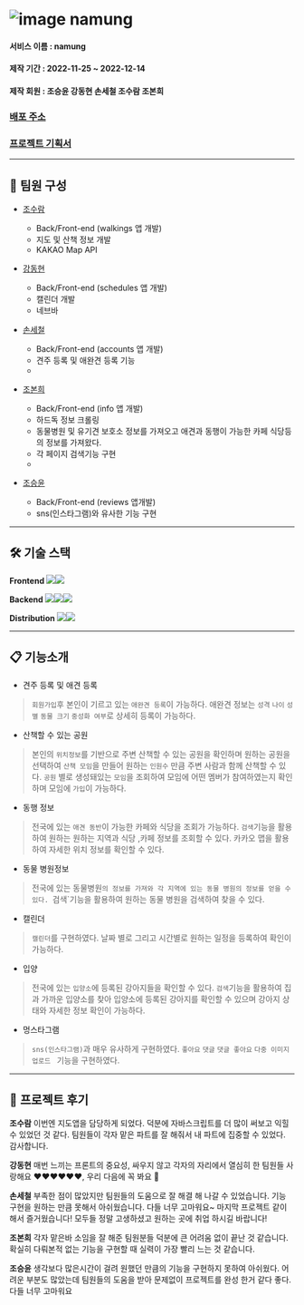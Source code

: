 # ![image](https://user-images.githubusercontent.com/60389344/207192262-4395bce6-a141-4e62-96f1-156c0ec01f45.png) namung

#### 서비스 이름 : namung

#### 제작 기간 : 2022-11-25 ~ 2022-12-14

#### 제작 회원 : 조승윤 강동현 손세철 조수람 조본희

### [배포 주소](https://namung.shop/)

### [프로젝트 기획서](https://www.notion.so/hg-edu/5f6d392f69ee46e9b261897d63c4efc6)
<hr>

##  👥 팀원 구성

- [조수람](https://github.com/devhump)
  -  Back/Front-end (walkings 앱 개발)
  -  지도 및 산책 정보 개발
  -  KAKAO Map API
- [강동현](https://github.com/kangdh208)
  - Back/Front-end (schedules 앱 개발)
  - 캘린더 개발 
  - 네브바 
 
- [손세철](https://github.com/chul1631)
  - Back/Front-end (accounts 앱 개발)
  - 견주 등록 및 애완견 등록 기능
  - 
- [조본희](https://github.com/SHIN-sped) 
  - Back/Front-end  (info 앱 개발)
  - 하드독 정보 크롤링
  - 동물병원 및 유기견 보호소 정보를 가져오고 애견과 동행이 가능한 카페 식당등의 정보를 가져왔다.
  - 각 페이지 검색기능 구현
  - 
 -  [조승윤](https://github.com/mgpo-98)
    - Back/Front-end (reviews 앱개발)
    - sns(인스타그램)와 유사한 기능 구현
 
---

## 🛠️ 기술 스택

**Frontend** <img src="https://img.shields.io/badge/HTML5-E34F26?style=flat-square&logo=HTML5&logoColor=ffffff"/><img src="https://img.shields.io/badge/CSS-1572B6?style=flat-square&logo=CSS3&logoColor=ffffff"/>

**Backend** <img src="https://img.shields.io/badge/Django-092E20?style=flat-square&logo=Django&logoColor=ffffff"/><img src="https://img.shields.io/badge/Python-3776AB?style=flat-square&logo=Python&logoColor=ffffff"/><img src="https://img.shields.io/badge/JavaScript-F7DF1E?style=flat-square&logo=JavaScript&logoColor=ffffff"/>

**Distribution** <img src="https://img.shields.io/badge/Amazon AWS-FF9900?style=flat-square&logo=SQLite&logoColor=ffffff"/><img src="https://img.shields.io/badge/GitHub Actions-2088FF?style=flat-square&logo=SQLite&logoColor=ffffff"/>

---


##  📋 기능소개

 -  견주 등록 및 애견 등록
  > `회원가입`후 본인이 기르고 있는 `애완견 등록`이 가능하다.
  > 애완견 정보는 `성격` `나이` `성별` `동물 크기` `중성화 여부`로 상세히 등록이 가능하다.    
    
 -  산책할 수 있는 공원
  > 본인의 `위치정보`를 기반으로 주변 산책할 수 있는 공원을 확인하며 원하는 공원을 선택하여 `산책 모임`을 만들어
  > 원하는 `인원수` 만큼 주변 사람과 함께 산책할 수 있다.
  > `공원` 별로 생성돼있는 `모임`을 조회하여 모임에 어떤 멤버가 참여하였는지 확인하며 모임에 `가입`이 가능하다.

 -  동행 정보
  > 전국에 있는 `애견 동반`이 가능한 카페와 식당을 조회가 가능하다.
  > `검색`기능을 활용하여 원하는 원하는 지역과 식당 ,카페 정보를 조회할 수 있다.
  > 카카오 맵을 활용하여 자세한 위치 정보를 확인할 수 있다.

 -  동물 병원정보 
  > 전국에 있는 동물병원`의 정보를 가져와 각 지역에 있는 동물 병원의 정보를 얻을 수 있다.
  > `검색`기능을 활용하여 원하는 동물 병원을 검색하여 찾을 수 있다.

 -  캘린더
  > `캘린더`를 구현하였다.
  > 날짜 별로 그리고 시간별로 원하는 일정을 등록하여 확인이 가능하다.


 -  입양
  > 전국에 있는 `입양소`에 등록된 강아지들을 확인할 수 있다.
  > `검색`기능을 활용하여 집과 가까운 입양소를 찾아 입양소에 등록된 강아지를 확인할 수 있으며 강아지 상태와 자세한 정보 확인이 가능하다.
    
 -  멍스타그램
  > `sns(인스타그램)`과 매우 유사하게 구현하였다.
  > `좋아요` `댓글` `댓글 좋아요` `다중 이미지 업로드 ` 기능을 구현하였다.
  

---

## 📝 프로젝트 후기 
**조수람**
이번엔 지도앱을 담당하게 되었다. 덕분에 자바스크립트를 더 많이 써보고 익힐 수 있었던 것 같다. 팀원들이 각자 맡은 파트를 잘 해줘서 내 파트에 집중할 수 있었다. 감사합니다.

**강동현**
매번 느끼는 프론트의 중요성, 싸우지 않고 각자의 자리에서 열심히 한 팀원들 사랑해요 ❤️❤️❤️❤️❤️❤️, 우리 다음에 꼭 봐요 🍻

**손세철**
부족한 점이 많았지만 팀원들의 도움으로 잘 해결 해 나갈 수 있었습니다.  기능 구현을 원하는 만큼 못해서 아쉬웠습니다.  다들 너무 고마워요~  마지막 프로젝트 같이 해서 즐거웠습니다! 모두들 정말 고생하셨고 원하는 곳에 취업 하시길 바랍니다! 

**조본희**
각자 맡은바 소임을 잘 해준 팀원분들 덕분에 큰 어려움 없이 끝난 것 같습니다. 확실히 다뤄본적 없는 기능을 구현할 때 실력이 가장 빨리 느는 것 같습니다.

**조승윤**
생각보다 많은시간이 걸려 원했던 만큼의 기능을 구현하지 못하여 아쉬웠다. 어려운 부분도 많았는데 팀원들의 도움을 받아 문제없이 프로젝트를 완성 한거 같다 좋다. 다들 너무 고마워요
